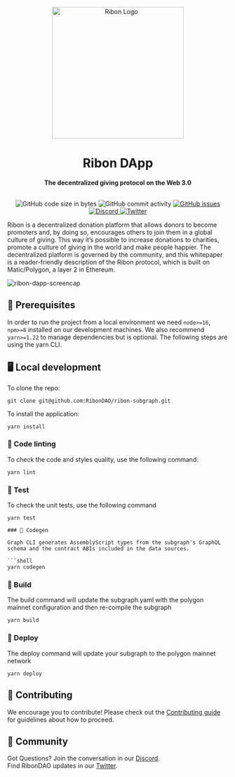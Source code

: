 <!---
The main structure of this README was taken from:
https://github.com/open-sauced/open-sauced#readme
-->

<div align="center">
  <br>
  <img alt="Ribon Logo" src="https://ribon.io/wp-content/uploads/2021/03/cropped-Ribon-logo-verde.png" width="300px">
  <h1>Ribon DApp</h1>
  <strong>The decentralized giving protocol on the Web 3.0</strong>
</div>
<br>
<p align="center">
  <img src="https://img.shields.io/github/languages/code-size/RibonDAO/ribon-subgraph" alt="GitHub code size in bytes">
  <img src="https://img.shields.io/github/commit-activity/w/RibonDAO/ribon-subgraph" alt="GitHub commit activity">
  <a href="https://github.com/RibonDAO/ribon-subgraph/issues">
    <img src="https://img.shields.io/github/issues/RibonDAO/ribon-subgraph" alt="GitHub issues">
  </a>
  <a href="https://discord.gg/DBcwmDrkpy">
    <img src="https://img.shields.io/discord/341989911450091522.svg?label=&logo=discord&logoColor=ffffff&color=7389D8&labelColor=6A7EC2" alt="Discord">
  </a>
  <a href="https://twitter.com/RibonDAO">
    <img src="https://img.shields.io/twitter/follow/RibonDAO?label=Follow&style=social" alt="Twitter">
  </a>
</p>

Ribon is a decentralized donation platform that allows donors to become promoters and, by doing so,
encourages others to join them in a global culture of giving. This way it’s possible to increase
donations to charities, promote a culture of giving in the world and make people happier. The
decentralized platform is governed by the community, and this whitepaper is a reader-friendly
description of the Ribon protocol, which is built on Matic/Polygon, a layer 2 in Ethereum.

![ribon-dapp-screencap](https://user-images.githubusercontent.com/24739860/175359784-94a71cb9-fed9-4ad7-bd84-ab43c163a24a.png)

## 📖 Prerequisites

In order to run the project from a local environment we need `node>=16`, `npm>=8` installed on our development machines. We also recommend `yarn>=1.22` to manage dependencies but is optional. The following steps are using the yarn CLI.

## 🖥️ Local development

To clone the repo:

```shell
git clone git@github.com:RibonDAO/ribon-subgraph.git
```

To install the application:

```shell
yarn install
```

### 🎨 Code linting

To check the code and styles quality, use the following command:

```shell
yarn lint
```

### 🚀 Test

To check the unit tests, use the following command

````shell
yarn test

### 🚀 Codegen

Graph CLI generates AssemblyScript types from the subgraph's GraphQL schema and the contract ABIs included in the data sources.

```shell
yarn codegen
````

### 🚀 Build

The build command will update the subgraph.yaml with the polygon mainnet configuration and then re-compile the subgraph

```shell
yarn build
```

### 🚀 Deploy

The deploy command will update your subgraph to the polygon mainnet network

```shell
yarn deploy
```

## 🤝 Contributing

We encourage you to contribute! Please check out the [Contributing guide](https://ribondao.github.io/docs/) for guidelines about how to proceed.

## 🍕 Community

Got Questions? Join the conversation in our [Discord](https://discord.gg/DBcwmDrkpy).  
Find RibonDAO updates in our [Twitter](https://www.twitter.com/RibonDAO).
